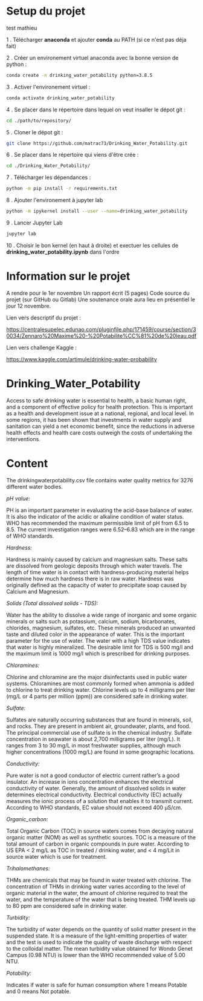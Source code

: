 # Setup du projet

test mathieu

1 . Télécharger **anaconda** et ajouter **conda** au PATH (si ce n'est pas déja fait)

2 . Créer un environement virtuel anaconda avec la bonne version de python :
``` bash
conda create -n drinking_water_potability python=3.8.5
```
3 . Activer l'environement virtuel :
``` bash
conda activate drinking_water_potability
```
4 . Se placer dans le répertoire dans lequel on veut insaller le dépot git :
``` bash
cd ./path/to/repository/
```
5 . Cloner le dépot git :
``` bash
git clone https://github.com/matrac73/Drinking_Water_Potability.git
```
6 . Se placer dans le répertoire qui viens d'être crée :
``` bash
cd ./Drinking_Water_Potability/
```
7 . Télécharger les dépendances :
``` bash
python -m pip install -r requirements.txt
```
8 . Ajouter l'environement à jupyter lab
``` bash
python -m ipykernel install --user --name=drinking_water_potability
```
9 . Lancer Jupyter Lab
``` bash
jupyter lab
```
10 . Choisir le bon kernel (en haut à droite) et exectuer les cellules de **drinking_water_potability.ipynb** dans l'ordre


# Information sur le projet

A rendre pour le 1er novembre
Un rapport écrit (5 pages)
Code source du projet (sur GitHub ou Gitlab)
Une soutenance orale aura lieu en présentiel le jour 12 novembre.

Lien vers descriptif du projet :

https://centralesupelec.edunao.com/pluginfile.php/171459/course/section/30034/Zennaro%20Maxime%20-%20Potabilite%CC%81%20de%20leau.pdf

Lien vers challenge Kaggle :

https://www.kaggle.com/artimule/drinking-water-probability

# Drinking_Water_Potability
Access to safe drinking water is essential to health, a basic human right, and a component of effective policy for health protection. This is important as a health and development issue at a national, regional, and local level. In some regions, it has been shown that investments in water supply and sanitation can yield a net economic benefit, since the reductions in adverse health effects and health care costs outweigh the costs of undertaking the interventions.

# Content
The drinkingwaterpotability.csv file contains water quality metrics for 3276 different water bodies.

*pH value:*

PH is an important parameter in evaluating the acid-base balance of water. It is also the indicator of the acidic or alkaline condition of water status. WHO has recommended the maximum permissible limit of pH from 6.5 to 8.5. The current investigation ranges were 6.52–6.83 which are in the range of WHO standards.

*Hardness:*

Hardness is mainly caused by calcium and magnesium salts. These salts are dissolved from geologic deposits through which water travels. The length of time water is in contact with hardness-producing material helps determine how much hardness there is in raw water. Hardness was originally defined as the capacity of water to precipitate soap caused by Calcium and Magnesium.

*Solids (Total dissolved solids - TDS):*

Water has the ability to dissolve a wide range of inorganic and some organic minerals or salts such as potassium, calcium, sodium, bicarbonates, chlorides, magnesium, sulfates, etc. These minerals produced an unwanted taste and diluted color in the appearance of water. This is the important parameter for the use of water. The water with a high TDS value indicates that water is highly mineralized. The desirable limit for TDS is 500 mg/l and the maximum limit is 1000 mg/l which is prescribed for drinking purposes.

*Chloramines:*

Chlorine and chloramine are the major disinfectants used in public water systems. Chloramines are most commonly formed when ammonia is added to chlorine to treat drinking water. Chlorine levels up to 4 milligrams per liter (mg/L or 4 parts per million (ppm)) are considered safe in drinking water.

*Sulfate:*

Sulfates are naturally occurring substances that are found in minerals, soil, and rocks. They are present in ambient air, groundwater, plants, and food. The principal commercial use of sulfate is in the chemical industry. Sulfate concentration in seawater is about 2,700 milligrams per liter (mg/L). It ranges from 3 to 30 mg/L in most freshwater supplies, although much higher concentrations (1000 mg/L) are found in some geographic locations.

*Conductivity:*

Pure water is not a good conductor of electric current rather’s a good insulator. An increase in ions concentration enhances the electrical conductivity of water. Generally, the amount of dissolved solids in water determines electrical conductivity. Electrical conductivity (EC) actually measures the ionic process of a solution that enables it to transmit current. According to WHO standards, EC value should not exceed 400 μS/cm.

*Organic_carbon:*

Total Organic Carbon (TOC) in source waters comes from decaying natural organic matter (NOM) as well as synthetic sources. TOC is a measure of the total amount of carbon in organic compounds in pure water. According to US EPA < 2 mg/L as TOC in treated / drinking water, and < 4 mg/Lit in source water which is use for treatment.

*Trihalomethanes:*

THMs are chemicals that may be found in water treated with chlorine. The concentration of THMs in drinking water varies according to the level of organic material in the water, the amount of chlorine required to treat the water, and the temperature of the water that is being treated. THM levels up to 80 ppm are considered safe in drinking water.

*Turbidity:*

The turbidity of water depends on the quantity of solid matter present in the suspended state. It is a measure of the light-emitting properties of water and the test is used to indicate the quality of waste discharge with respect to the colloidal matter. The mean turbidity value obtained for Wondo Genet Campus (0.98 NTU) is lower than the WHO recommended value of 5.00 NTU.

*Potability:*

Indicates if water is safe for human consumption where 1 means Potable and 0 means Not potable.

